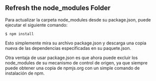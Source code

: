 ## Refresh the node_modules Folder

Para actualizar la carpeta node_modules desde su package.json, puede ejecutar el siguiente comando:

```
$ npm install
```

Esto simplemente mira su archivo package.json y 
descarga una copia nueva de las dependencias especificadas en su
paquete.json.

Otra ventaja de usar package.json es que ahora puede excluir los node_modules de su
mecanismo de control de origen, ya que siempre puede obtener una copia 
de npmjs.org con un simple comando de instalación de npm.
